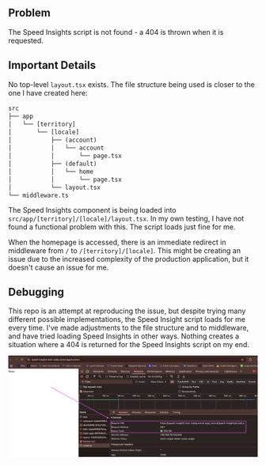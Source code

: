 ## Problem
The Speed Insights script is not found - a 404 is thrown when it is requested.

## Important Details
No top-level `layout.tsx` exists. The file structure being used is closer to the one I have created here: 

```
src
├── app
│   └── [territory]
│       └── [locale]
│           ├── (account)
│           │   └── account
│           │       └── page.tsx
│           ├── (default)
│           │   └── home
│           │       └── page.tsx
│           └── layout.tsx
└── middleware.ts
```

The Speed Insights component is being loaded into `src/app/[territory]/[locale]/layout.tsx`. In my own testing, I have not found a functional problem with this. The script loads just fine for me.

When the homepage is accessed, there is an immediate redirect in middleware from `/` to `/[territory]/[locale]`. This might be creating an issue due to the increased complexity of the production application, but it doesn't cause an issue for me.

## Debugging
This repo is an attempt at reproducing the issue, but despite trying many different possible implementations, the Speed Insight script loads for me every time. I've made adjustments to the file structure and to middleware, and have tried loading Speed Insights in other ways. Nothing creates a situation where a 404 is returned for the Speed Insights script on my end.

![screenshot of script loading correctly](./public/script-screenshot.png)
